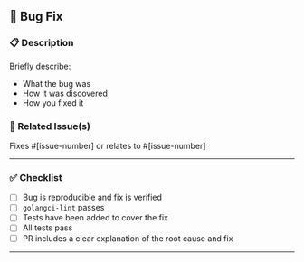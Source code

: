 ## 🐛 Bug Fix

### 📋 Description

Briefly describe:
- What the bug was
- How it was discovered
- How you fixed it

### 🔗 Related Issue(s)

Fixes #[issue-number] or relates to #[issue-number]

---

### ✅ Checklist

- [ ] Bug is reproducible and fix is verified
- [ ] `golangci-lint` passes
- [ ] Tests have been added to cover the fix
- [ ] All tests pass
- [ ] PR includes a clear explanation of the root cause and fix

---
